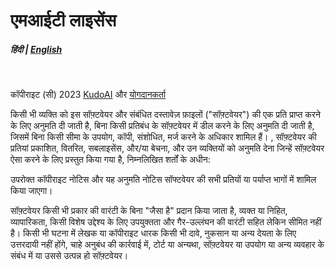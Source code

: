 # एमआईटी लाइसेंस

##### हिंदी | [English](../../LICENSE.md)

<br>

कॉपीराइट (सी) 2023 [KudoAI](https://kudoai.com) और [योगदानकर्ता](../..#contributors)

किसी भी व्यक्ति को इस सॉफ़्टवेयर और संबंधित दस्तावेज़ फ़ाइलों ("सॉफ़्टवेयर") की एक प्रति प्राप्त करने के लिए अनुमति दी जाती है, बिना किसी प्रतिबंध के सॉफ़्टवेयर में डील करने के लिए अनुमति दी जाती है, जिसमें बिना किसी सीमा के उपयोग, कॉपी, संशोधित, मर्ज करने के अधिकार शामिल हैं। , सॉफ़्टवेयर की प्रतियां प्रकाशित, वितरित, सबलाइसेंस, और/या बेचना, और उन व्यक्तियों को अनुमति देना जिन्हें सॉफ़्टवेयर ऐसा करने के लिए प्रस्तुत किया गया है, निम्नलिखित शर्तों के अधीन:

उपरोक्त कॉपीराइट नोटिस और यह अनुमति नोटिस सॉफ्टवेयर की सभी प्रतियों या पर्याप्त भागों में शामिल किया जाएगा।

सॉफ़्टवेयर किसी भी प्रकार की वारंटी के बिना "जैसा है" प्रदान किया जाता है, व्यक्त या निहित, व्यापारिकता, किसी विशेष उद्देश्य के लिए उपयुक्तता और गैर-उल्लंघन की वारंटी सहित लेकिन सीमित नहीं है। किसी भी घटना में लेखक या कॉपीराइट धारक किसी भी दावे, नुकसान या अन्य देयता के लिए उत्तरदायी नहीं होंगे, चाहे अनुबंध की कार्रवाई में, टोर्ट या अन्यथा, सॉफ़्टवेयर या उपयोग या अन्य व्यवहार के संबंध में या उससे उत्पन्न हो सॉफ़्टवेयर।
